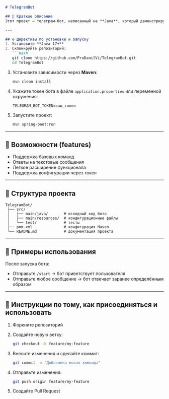 ````markdown
# TelegramBot  

## 📌 Краткое описание  
Этот проект — телеграм-бот, написанный на **Java**, который демонстрирует базовую работу с Telegram Bot API. Он может выполнять команды, обрабатывать сообщения и служит примером для создания собственных ботов.  

---

## ⚙️ Директивы по установке и запуску  
1. Установите **Java 17+**  
2. Склонируйте репозиторий:  
   ```bash
   git clone https://github.com/ProDanilVi/TelegramBot.git
   cd TelegramBot
````

3. Установите зависимости через **Maven**:

   ```bash
   mvn clean install
   ```
4. Укажите токен бота в файле `application.properties` или переменной окружения:

   ```
   TELEGRAM_BOT_TOKEN=ваш_токен
   ```
5. Запустите проект:

   ```bash
   mvn spring-boot:run
   ```

---

## 🚀 Возможности (features)

* Поддержка базовых команд
* Ответы на текстовые сообщения
* Легкое расширение функционала
* Поддержка конфигурации через токен

---

## 📂 Структура проекта

```
TelegramBot/
 ├── src/
 │   ├── main/java/       # исходный код бота
 │   ├── main/resources/  # конфигурационные файлы
 │   └── test/            # тесты
 ├── pom.xml              # конфигурация Maven
 └── README.md            # документация проекта
```

---

## 📝 Примеры использования

После запуска бота:

* Отправьте `/start` → бот приветствует пользователя
* Отправьте любое сообщение → бот отвечает заранее определённым образом

---

## 🤝 Инструкции по тому, как присоединяться и использовать

1. Форкните репозиторий
2. Создайте новую ветку:

   ```bash
   git checkout -b feature/my-feature
   ```
3. Внесите изменения и сделайте коммит:

   ```bash
   git commit -m "Добавлена новая команда"
   ```
4. Отправьте изменения:

   ```bash
   git push origin feature/my-feature
   ```
5. Создайте Pull Request
